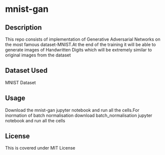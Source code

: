 # mnist-gan

## Description
This repo consists of implementation of Generative Adversarial Networks on the most famous dataset-MNIST.At the end of the training it will be able to generate images of Handwritten Digits which will be extremely similar to original images from the dataset

## Dataset Used
MNIST Dataset

## Usage
Download the mnist-gan jupyter notebook and run all the cells.For inormation of batch normalisation download batch_normalisation jupyter notebook and run all the cells

## License
This is covered under MIT License 

